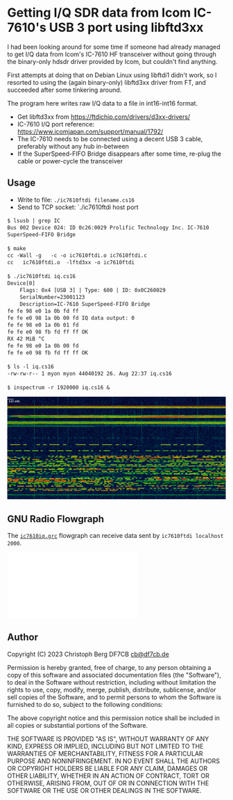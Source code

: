 # Getting I/Q SDR data from Icom IC-7610's USB 3 port using libftd3xx

I had been looking around for some time if someone had already managed to get
I/Q data from Icom's IC-7610 HF transceiver without going through the
binary-only hdsdr driver provided by Icom, but couldn't find anything.

First attempts at doing that on Debian Linux using libftdi1 didn't work, so I
resorted to using the (again binary-only) libftd3xx driver from FT, and
succeeded after some tinkering around.

The program here writes raw I/Q data to a file in int16-int16 format.

* Get libftd3xx from https://ftdichip.com/drivers/d3xx-drivers/
* IC-7610 I/Q port reference: https://www.icomjapan.com/support/manual/1792/
* The IC-7610 needs to be connected using a decent USB 3 cable, preferably without any hub in-between
* If the SuperSpeed-FIFO Bridge disappears after some time, re-plug the cable or power-cycle the transceiver

## Usage

* Write to file: `./ic7610ftdi filename.cs16`
* Send to TCP socket: `./ic7610ftdi host port

```
$ lsusb | grep IC
Bus 002 Device 024: ID 0c26:0029 Prolific Technology Inc. IC-7610 SuperSpeed-FIFO Bridge

$ make
cc -Wall -g   -c -o ic7610ftdi.o ic7610ftdi.c
cc   ic7610ftdi.o  -lftd3xx -o ic7610ftdi

$ ./ic7610ftdi iq.cs16
Device[0]
	Flags: 0x4 [USB 3] | Type: 600 | ID: 0x0C260029
	SerialNumber=23001123
	Description=IC-7610 SuperSpeed-FIFO Bridge
fe fe 98 e0 1a 0b fd ff 
fe fe e0 98 1a 0b 00 fd IQ data output: 0
fe fe 98 e0 1a 0b 01 fd 
fe fe e0 98 fb fd ff ff OK
RX 42 MiB ^C
fe fe 98 e0 1a 0b 00 fd 
fe fe e0 98 fb fd ff ff OK

$ ls -l iq.cs16
-rw-rw-r-- 1 myon myon 44040192 26. Aug 22:37 iq.cs16

$ inspectrum -r 1920000 iq.cs16 &
```

![inspectrum view of captured I/Q data](ic7610-20m.png)

## GNU Radio Flowgraph

The [`ic7610iq.grc`](ic7610iq.grc) flowgraph can receive data sent by `ic7610ftdi localhost 2000`.

![GNU Radio Flowchart Screenshot](ic7610iq.pdf)

## Author

Copyright (C) 2023 Christoph Berg DF7CB <cb@df7cb.de>

Permission is hereby granted, free of charge, to any person obtaining a copy
of this software and associated documentation files (the "Software"), to deal
in the Software without restriction, including without limitation the rights
to use, copy, modify, merge, publish, distribute, sublicense, and/or sell
copies of the Software, and to permit persons to whom the Software is
furnished to do so, subject to the following conditions:

The above copyright notice and this permission notice shall be included in all
copies or substantial portions of the Software.

THE SOFTWARE IS PROVIDED "AS IS", WITHOUT WARRANTY OF ANY KIND, EXPRESS OR
IMPLIED, INCLUDING BUT NOT LIMITED TO THE WARRANTIES OF MERCHANTABILITY,
FITNESS FOR A PARTICULAR PURPOSE AND NONINFRINGEMENT. IN NO EVENT SHALL THE
AUTHORS OR COPYRIGHT HOLDERS BE LIABLE FOR ANY CLAIM, DAMAGES OR OTHER
LIABILITY, WHETHER IN AN ACTION OF CONTRACT, TORT OR OTHERWISE, ARISING FROM,
OUT OF OR IN CONNECTION WITH THE SOFTWARE OR THE USE OR OTHER DEALINGS IN THE
SOFTWARE.
